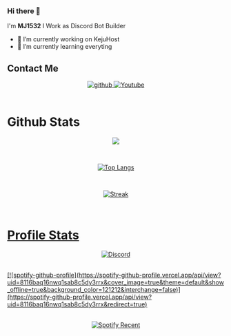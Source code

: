 ### Hi there 👋

I'm **MJ1532**
I Work as Discord Bot Builder

- 🔭 I’m currently working on KejuHost
- 🌱 I’m currently learning everyting

## Contact Me
<div align="center">
<a href="https://github.com/MJ1532" target="_blank">
<img src=https://img.shields.io/badge/github-%2324292e.svg?&style=for-the-badge&logo=github&logoColor=white alt=github style="margin-bottom: 5px;" />
</a>
<a href="https://www.youtube.com/@mj1532_dev" target="_blank">
<img src=https://img.shields.io/badge/Youtube-%2308090A.svg?&style=for-the-badge&logo=Youtube&logoColor=white alt=Youtube style="margin-bottom: 5px;" />
</a> 
</div>

<br/>

# Github Stats
<div align="center">
<p><img src="https://github-readme-stats.vercel.app/api?username=MJ1532&show_icons=true&count_private=true&hide_border=true&theme=tokyonight" align="center" /></div></p>

<br/>

<div align="center">
<p><a href="https://github.com/MJ1532"><img src="https://github-readme-stats.vercel.app/api/top-langs/?username=MJ1532&hide_border=true&amp;layout=compact&theme=tokyonight" alt="Top Langs" /></p></div>

<br/>

<div align="center">
<p><img align="center" src="https://github-readme-streak-stats.herokuapp.com/?user=MJ1532&hide_border=true&theme=tokyonight_duo" alt="Streak" /></p></div>

<br/>

# Profile Stats
<div align="center">
<p><img align="center" src="https://discord-readme-badge.vercel.app/api?id=959408296425574400" alt="Discord" /></p></div>

<br/>

<div align="center">
</div>
[![spotify-github-profile](https://spotify-github-profile.vercel.app/api/view?uid=8116baq16nwq1sab8c5dy3rrx&cover_image=true&theme=default&show_offline=true&background_color=121212&interchange=false)](https://spotify-github-profile.vercel.app/api/view?uid=8116baq16nwq1sab8c5dy3rrx&redirect=true)
<br/>
<br/>

<div align="center">
<p><img align="center" src="https://spotify-recently-played-readme.vercel.app/api?user=8116baq16nwq1sab8c5dy3rrx" alt="Spotify Recent" /></p></div>
